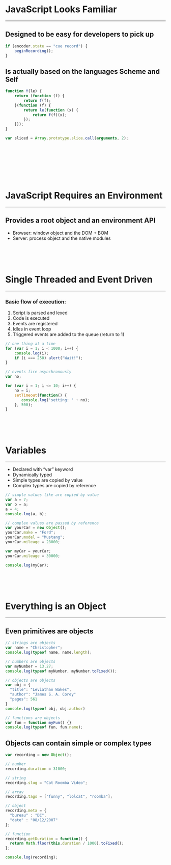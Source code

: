 # JavaScript Looks Familiar

***  

## __Designed to be easy for developers to pick up__  

```javascript
if (encoder.state == "cue record") {
    beginRecording();
}
```

## __Is actually based on the languages Scheme and Self__  

```javascript
function Y(le) {
    return (function (f) {
        return f(f);
    }(function (f) {
        return le(function (x) {
            return f(f)(x);
        });
    }));
}

var sliced = Array.prototype.slice.call(arguments, 2);
```
<br><br><br>
<br><br><br>

# JavaScript Requires an Environment  

***  

## __Provides a root object and an environment API__

* Browser: window object and the DOM + BOM  
* Server: process object and the native modules 

<br><br><br>

# Single Threaded and Event Driven 

***  

### Basic flow of execution: 
1. Script is parsed and lexed 
1. Code is executed 
1. Events are registered 
1. Idles in event loop 
1. Triggered events are added to the queue (return to 1) 

```javascript
// one thing at a time
for (var i = 1; i < 1000; i++) {
    console.log(i);
    if (i === 250) alert("Wait!");
}

// events fire asynchronously
var no;

for (var i = 1; i <= 10; i++) {
    no = i;
    setTimeout(function() {
       console.log('setting: ' + no);
    }, 500);
}
```

<br><br><br>

# Variables 

***  

* Declared with “var” keyword
* Dynamically typed
* Simple types are copied by value
* Complex types are copied by reference

```javascript
// simple values like are copied by value
var a = 7;
var b = a;
a = 4;
console.log(a, b);

// complex values are passed by reference
var yourCar = new Object();
yourCar.make = "Ford";
yourCar.model = "Mustang";
yourCar.mileage = 28000;

var myCar = yourCar;
yourCar.mileage = 30000;

console.log(myCar);
```

<br><br><br>

# Everything is an Object 

***  

## Even primitives are objects

```javascript
// strings are objects
var name = "Christopher";
console.log(typeof name, name.length);

// numbers are objects
var myNumber = 13.27;
console.log(typeof myNumber, myNumber.toFixed());

// objects are objects
var obj = {
  "title": "Leviathan Wakes",
  "author": "James S. A. Corey"
  "pages": 561
}
console.log(typeof obj, obj.author)

// functions are objects
var fun = function myFun() {}
console.log(typeof fun, fun.name);
```

## Objects can contain simple or complex types

```javascript
var recording = new Object();

// number
recording.duration = 31000;

// string
recording.slug = "Cat Roomba Video";

// array
recording.tags = ["funny", "lolcat", "roomba"];

// object
recording.meta = {
  "bureau" : "DC",
  "date" : "08/12/2007"
};

// function
recording.getDuration = function() {
  return Math.floor(this.duration / 1000).toFixed();
};

console.log(recording);
```






